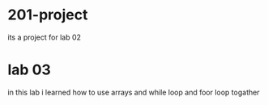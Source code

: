 # 201-project
its a project for lab 02 
# lab 03
in this lab i learned how to use arrays and while loop and foor loop togather 

